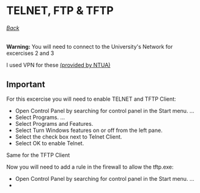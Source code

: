 # TELNET, FTP & TFTP
###### [Back](/)

**Warning:** You will need to connect to the University's Network for excercises 2 and 3

I used VPN for these [(provided by NTUA)](https://www.noc.ntua.gr/help/VPN)

## Important
For this excercise you will need to enable TELNET and TFTP Client:
- Open Control Panel by searching for control panel in the Start menu. ...
- Select Programs. ...
- Select Programs and Features.
- Select Turn Windows features on or off from the left pane.
- Select the check box next to Telnet Client.
- Select OK to enable Telnet.

Same for the TFTP Client

Now you will need to add a rule in the firewall to allow the tftp.exe:
- Open Control Panel by searching for control panel in the Start menu. ...
- 

